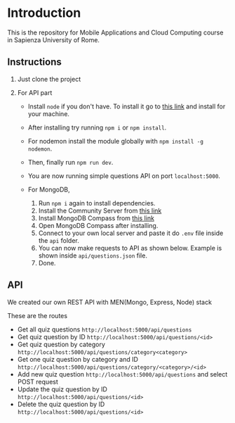# Introduction

This is the repository for Mobile Applications and Cloud Computing course in Sapienza University of Rome.

## Instructions

1. Just clone the project
2. For API part

   - Install `node` if you don't have. To install it go to [this link](https://nodejs.org/en/download/) and install for your machine.
   - After installing try running `npm i` or `npm install`.
   - For nodemon install the module globally with `npm install -g nodemon`.
   - Then, finally run `npm run dev`.
   - You are now running simple questions API on port `localhost:5000`.

   - For MongoDB,
     1. Run `npm i` again to install dependencies.
     2. Install the Community Server from [this link](https://www.mongodb.com/try/download/community)
     3. Install MongoDB Compass from [this link](https://www.mongodb.com/try/download/compass?tck=docs_compass)
     4. Open MongoDB Compass after installing.
     5. Connect to your own local server and paste it do `.env` file inside the `api` folder.
     6. You can now make requests to API as shown below. Example is shown inside `api/questions.json` file.
     7. Done.

## API

We created our own REST API with MEN(Mongo, Express, Node) stack

These are the routes

- Get all quiz questions `http://localhost:5000/api/questions`
- Get quiz question by ID `http://localhost:5000/api/questions/<id>`
- Get quiz question by category `http://localhost:5000/api/questions/category<category>`
- Get one quiz question by category and ID `http://localhost:5000/api/questions/category/<category>/<id>`
- Add new quiz question `http://localhost:5000/api/questions` and select POST request
- Update the quiz question by ID `http://localhost:5000/api/questions/<id>`
- Delete the quiz question by ID `http://localhost:5000/api/questions/<id>`
